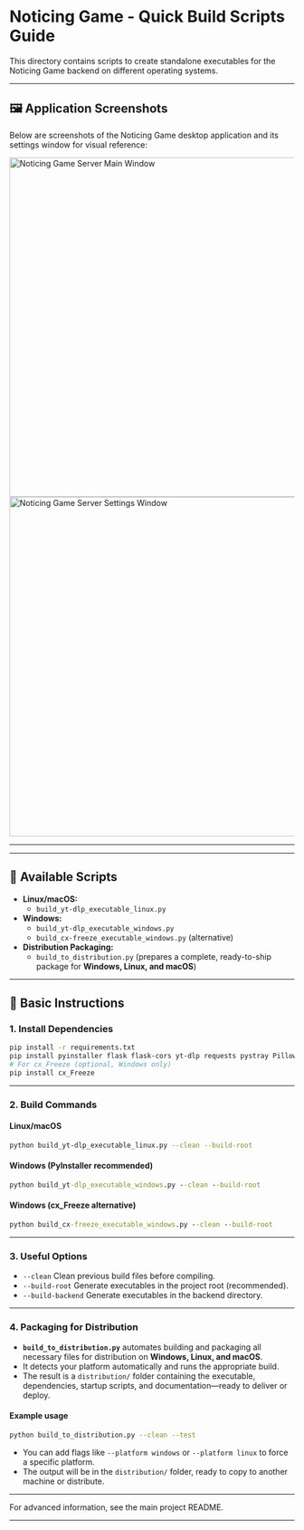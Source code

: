 # Noticing Game - Quick Build Scripts Guide

This directory contains scripts to create standalone executables for the Noticing Game backend on different operating systems.

---

## 🖼️ Application Screenshots

Below are screenshots of the Noticing Game desktop application and its settings window for visual reference:

<img src="../assets/noticin-game-server.png" alt="Noticing Game Server Main Window" width="600"/>

<img src="../assets/noticin-game-server-settings.png" alt="Noticing Game Server Settings Window" width="600"/>

---

---

## 📁 Available Scripts

- **Linux/macOS:**  
  - `build_yt-dlp_executable_linux.py`
- **Windows:**  
  - `build_yt-dlp_executable_windows.py`
  - `build_cx-freeze_executable_windows.py` (alternative)
- **Distribution Packaging:**
  - `build_to_distribution.py` (prepares a complete, ready-to-ship package for **Windows, Linux, and macOS**)

---

## 🚀 Basic Instructions

### 1. Install Dependencies

```bash
pip install -r requirements.txt
pip install pyinstaller flask flask-cors yt-dlp requests pystray Pillow
# For cx_Freeze (optional, Windows only)
pip install cx_Freeze
```

---

### 2. Build Commands

#### Linux/macOS

```bash
python build_yt-dlp_executable_linux.py --clean --build-root
```

#### Windows (PyInstaller recommended)

```cmd
python build_yt-dlp_executable_windows.py --clean --build-root
```

#### Windows (cx_Freeze alternative)

```cmd
python build_cx-freeze_executable_windows.py --clean --build-root
```

---

### 3. Useful Options

- `--clean`         Clean previous build files before compiling.
- `--build-root`    Generate executables in the project root (recommended).
- `--build-backend` Generate executables in the backend directory.

---

### 4. Packaging for Distribution

- **`build_to_distribution.py`** automates building and packaging all necessary files for distribution on **Windows, Linux, and macOS**.
- It detects your platform automatically and runs the appropriate build.
- The result is a `distribution/` folder containing the executable, dependencies, startup scripts, and documentation—ready to deliver or deploy.

#### Example usage

```bash
python build_to_distribution.py --clean --test
```

- You can add flags like `--platform windows` or `--platform linux` to force a specific platform.
- The output will be in the `distribution/` folder, ready to copy to another machine or distribute.

---

For advanced information, see the main project README.

---
